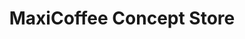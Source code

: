 ---
title: "MaxiCoffee Concept Store"
url: /les-pennes-mirabeau/maxicoffee-concept-store/
shop: Kaffee
---